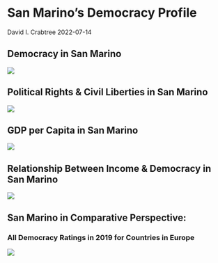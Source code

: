 San Marino’s Democracy Profile
================
David I. Crabtree
2022-07-14

## Democracy in San Marino

![](C:\Users\David\Desktop\PROGRA~1\FILESA~1\DEMOCR~1\reports\SANMAR~1/figure-gfm/Demscore-1.png)<!-- -->

## Political Rights & Civil Liberties in San Marino

![](C:\Users\David\Desktop\PROGRA~1\FILESA~1\DEMOCR~1\reports\SANMAR~1/figure-gfm/Political%20Rights%20&%20Civil%20Libs-1.png)<!-- -->

## GDP per Capita in San Marino

![](C:\Users\David\Desktop\PROGRA~1\FILESA~1\DEMOCR~1\reports\SANMAR~1/figure-gfm/GDP%20per%20Capita-1.png)<!-- -->

## Relationship Between Income & Democracy in San Marino

![](C:\Users\David\Desktop\PROGRA~1\FILESA~1\DEMOCR~1\reports\SANMAR~1/figure-gfm/Income%20&%20Dem-1.png)<!-- -->

## San Marino in Comparative Perspective:

### All Democracy Ratings in 2019 for Countries in Europe

![](C:\Users\David\Desktop\PROGRA~1\FILESA~1\DEMOCR~1\reports\SANMAR~1/figure-gfm/Democracy%20in%20Comparative%20Perspective-1.png)<!-- -->

